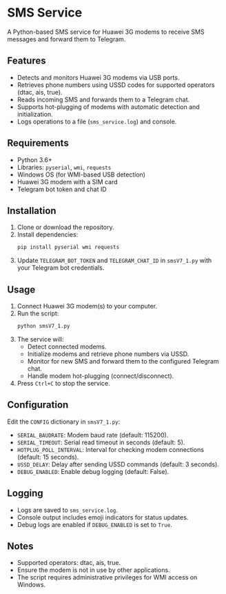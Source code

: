 # SMS Service

A Python-based SMS service for Huawei 3G modems to receive SMS messages and forward them to Telegram.

## Features
- Detects and monitors Huawei 3G modems via USB ports.
- Retrieves phone numbers using USSD codes for supported operators (dtac, ais, true).
- Reads incoming SMS and forwards them to a Telegram chat.
- Supports hot-plugging of modems with automatic detection and initialization.
- Logs operations to a file (`sms_service.log`) and console.

## Requirements
- Python 3.6+
- Libraries: `pyserial`, `wmi`, `requests`
- Windows OS (for WMI-based USB detection)
- Huawei 3G modem with a SIM card
- Telegram bot token and chat ID

## Installation
1. Clone or download the repository.
2. Install dependencies:
   ```bash
   pip install pyserial wmi requests
   ```
3. Update `TELEGRAM_BOT_TOKEN` and `TELEGRAM_CHAT_ID` in `smsV7_1.py` with your Telegram bot credentials.

## Usage
1. Connect Huawei 3G modem(s) to your computer.
2. Run the script:
   ```bash
   python smsV7_1.py
   ```
3. The service will:
   - Detect connected modems.
   - Initialize modems and retrieve phone numbers via USSD.
   - Monitor for new SMS and forward them to the configured Telegram chat.
   - Handle modem hot-plugging (connect/disconnect).
4. Press `Ctrl+C` to stop the service.

## Configuration
Edit the `CONFIG` dictionary in `smsV7_1.py`:
- `SERIAL_BAUDRATE`: Modem baud rate (default: 115200).
- `SERIAL_TIMEOUT`: Serial read timeout in seconds (default: 5).
- `HOTPLUG_POLL_INTERVAL`: Interval for checking modem connections (default: 15 seconds).
- `USSD_DELAY`: Delay after sending USSD commands (default: 3 seconds).
- `DEBUG_ENABLED`: Enable debug logging (default: False).

## Logging
- Logs are saved to `sms_service.log`.
- Console output includes emoji indicators for status updates.
- Debug logs are enabled if `DEBUG_ENABLED` is set to `True`.

## Notes
- Supported operators: dtac, ais, true.
- Ensure the modem is not in use by other applications.
- The script requires administrative privileges for WMI access on Windows.
